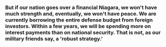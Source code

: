 ### But if our nation goes over a financial Niagara, we won't have much strength and, eventually, we won't have peace. We are currently borrowing the entire defense budget from foreign investors. Within a few years, we will be spending more on interest payments than on national security. That is not, as our military friends say, a 'robust strategy.'